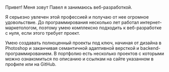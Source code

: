 Привет! Меня зовут Павел я занимаюсь веб-разработкой.

Я серьезно увлечен этой профессией и получаю от нее огромное удовольствие. До программирования несколько лет работал интернет-маркетологом, поэтому умею комплексно подходить к веб-разработке с нуля, если этого требует проект.

Умею создавать полноценный проекты под ключ, начиная от дизайна в Photoshop и заканчивая семантичной адаптивной версткой и backend-программированием. В портфолио есть несколько проектов с которыми можно ознакомиться по описанию и ссылкам на сайте указанном в профиле или на GitHub.
